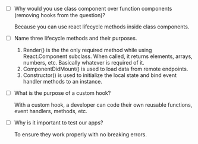 - [ ] Why would you use class component over function components (removing hooks from the question)?

    Because you can use react lifecycle methods inside class components. 

- [ ] Name three lifecycle methods and their purposes.

    1. Render() is the the only required method while using React.Component subclass. When called, it returns elements, arrays, numbers, etc. Basically whatever is required of it.
    2. ComponentDidMount() is used to load data from remote endpoints. 
    3. Constructor() is used to initialize the local state and bind event handler methods to an instance. 

- [ ] What is the purpose of a custom hook?

    With a custom hook, a developer can code their own reusable functions, event handlers, methods, etc. 

- [ ] Why is it important to test our apps?

    To ensure they work properly with no breaking errors. 